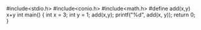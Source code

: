 #include<stdio.h>
#include<conio.h>
#include<math.h>
#define add(x,y) x+y
int main() {
	int x = 3;
	int y = 1;
	add(x,y);
	printf("%d", add(x, y));
	return 0;
}
